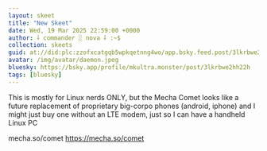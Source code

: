 ```yaml
---
layout: skeet
title: "New Skeet"
date: Wed, 19 Mar 2025 22:59:00 +0000
author: ⸸ commander ░ nova ⸸ :~$
collection: skeets
guid: at://did:plc:zzofxcatgqb5wpkqetnng4wo/app.bsky.feed.post/3lkrbwe2hh22h
avatar: /img/avatar/daemon.jpeg
bluesky: https://bsky.app/profile/mkultra.monster/post/3lkrbwe2hh22h
tags: [bluesky]
---
```


This is mostly for Linux nerds ONLY, but the Mecha Comet looks like a future replacement of proprietary big-corpo phones (android, iphone) and I might just buy one without an LTE modem, just so I can have a handheld Linux PC

mecha.so/comet
<a href="https://mecha.so/comet" target="_blank">https://mecha.so/comet</a>
